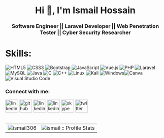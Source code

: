 <!-- <div align="center"><img align="center" width="250" src="https://media-exp1.licdn.com/dms/image/C4E03AQEcQhWrJNsd6Q/profile-displayphoto-shrink_200_200/0/1627480758910?e=1668643200&v=beta&t=shHjAM0pw2BIonO3cEaixCpIbDMfAKjNM-ERqIZUQhE" style={width:50px} alt="" /></div> -->
<h1 align="center">Hi 👋, I'm Ismail Hossain</h1>
<h3 align="center"> Software Engineer || Laravel Developer || Web Penetration Tester || Cyber Security Researcher</h3>

# Skills:
![HTML5](https://img.shields.io/badge/html5-%23E34F26.svg?style=for-the-badge&logo=html5&logoColor=white) ![CSS3](https://img.shields.io/badge/css3-%231572B6.svg?style=for-the-badge&logo=css3&logoColor=white) ![Bootstrap](https://img.shields.io/badge/-bootstrap-%237511f6.svg?style=for-the-badge&logo=bootstrap&logoColor=white) ![JavaScript](https://img.shields.io/badge/javascript-%23E34F26.svg?style=for-the-badge&logo=javascript&logoColor=%23F7DF1E) ![Vue.js](https://img.shields.io/badge/vue.js-%2335495e.svg?style=for-the-badge&logo=vue.js&logoColor=%234FC08D)
 ![PHP](https://img.shields.io/badge/php-%23777BB4.svg?style=for-the-badge&logo=php&logoColor=white) ![Laravel](https://img.shields.io/badge/-Laravel-%23171923.svg?style=for-the-badge&logo=laravel&logoColor=red) ![MySQL](https://img.shields.io/badge/mysql-%2300f.svg?style=for-the-badge&logo=mysql&logoColor=white) ![Java](https://img.shields.io/badge/java-%23ED8B00.svg?style=for-the-badge&logo=java&logoColor=white) ![C](https://img.shields.io/badge/c-%2300599C.svg?style=for-the-badge&logo=c&logoColor=white)  ![C++](https://img.shields.io/badge/c++-%2300599C.svg?style=for-the-badge&logo=c%2B%2B&logoColor=white) ![Linux](https://img.shields.io/badge/Linux-FCC624?style=for-the-badge&logo=linux&logoColor=black) ![Kali](https://img.shields.io/badge/Kali-268BEE?style=for-the-badge&logo=kalilinux&logoColor=white) ![Windows](https://img.shields.io/badge/Windows-0078D6?style=for-the-badge&logo=windows&logoColor=white)![Canva](https://img.shields.io/badge/Canva-%2300C4CC.svg?style=for-the-badge&logo=Canva&logoColor=white) ![Visual Studio Code](https://img.shields.io/badge/Visual%20Studio%20Code-0078d7.svg?style=for-the-badge&logo=visual-studio-code&logoColor=white) 


<h3 align="left">Connect with me:</h3>

[<img src="https://img.icons8.com/color/48/000000/domain--v1.png" alt='linkedin' height='40'>](https://ismail-hossain.me)
[<img src='https://img.icons8.com/color/50/000000/github.png' alt='github' height='40'>](https://github.com/ismail306)  [<img src="https://img.icons8.com/color/50/000000/linkedin.png" alt='linkedin' height='40'>](https://www.linkedin.com/in/ismail306/) 
[<img src="https://img.icons8.com/color/50/000000/instagram-new--v1.png" alt='linkedin' height='40'>](#) 
[<img src="https://img.icons8.com/color/50/000000/skype.png" alt='skype' height='40'>](#)
[<img src="https://img.icons8.com/color/50/000000/twitter--v1.png" alt='twitter' height='40'>](#)   
<br/>
<!--![Top Langs](https://github-readme-stats-sigma-five.vercel.app/api/top-langs/?username=ismail306)

![My GitHub stats](https://github-readme-stats-sigma-five.vercel.app/api?username=ismail306&theme=blue-green&show_icons=true)
-->

<table>
    <tr >
       <td><img align="center" src="https://github-readme-stats.vercel.app/api/top-langs?username=ismail306&&theme=blue-green&layout=compact&hide=html&amp;hide_border=true" alt="ismail306" /></td>
       <td><img alt="ismail :: Profile Stats" src="https://github-readme-stats-sigma-five.vercel.app/api?username=ismail306&theme=blue-green&show_icons=true&amp;hide_border=true" /></td>
     </tr>
</table>




